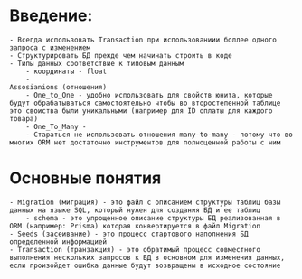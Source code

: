 # Введение:
	- Всегда использовать Transaction при использованиии боллее одного запроса с изменением
	- Структурировать БД прежде чем начинать строить в коде
	- Типы данных соответствие к типовым данным
		- координаты - float
		- 
	Assosianions (отношения)
		- One_to_One - удобно использовать для свойств юнита, которые будут обрабатываться самостоятельно чтобы во второстепенной таблице это своиства были уникальными (например для ID оплаты для каждого товара)
		- One_To_Many - 
		- Стараться не использовать отношения many-to-many - потому что во многих ORM нет достаточно инструментов для полноценной работы с ним

# Основные понятия
	- Migration (миграция) - это файл с описанием структуры таблиц базы данных на языке SQL, который нужен для создания БД и ее таблиц
		- sсhema - это упрощенное описание структуры БД реализованная в ORM (например: Prisma) которая конвертируется в файл Migration
	- Seeds (засеивание) - это процесс стартового наполнения БД определенной информацией
	- Transaction (транзакция) - это обратимый процесс совместного выполнения нескольких запросов к БД в основном для изменения данных, если произойдет ошибка данные будут возвращены в исходное состояние